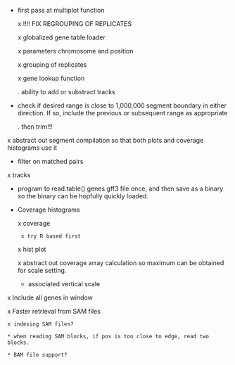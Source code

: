 
* first pass at multiplot function

     x !!!! FIX REGROUPING OF REPLICATES

     x globalized gene table loader

     x parameters chromosome and position

     x grouping of replicates

     x gene lookup function
  
     . ability to add or substract tracks

* check if desired range is close to 1,000,000 segment boundary in either 
  direction.  If so, include the previous or subsequent range as appropriate

     . then trim!!!

x abstract out segment compilation so that both plots and coverage histograms use it

* filter on matched pairs

x tracks

* program to read.table() genes gff3 file once, and then save as a binary
  so the binary can be hopfully quickly loaded.

* Coverage histograms

    x coverage
    
       x try R based first
        
    x hist plot

    x abstract out coverage array  calculation so maximum can be obtained for
      scale setting.

    * associated vertical scale

x Include all genes in window

x Faster retrieval from SAM files

    x indexing SAM files?

    * when reading SAM blocks, if pos is too close to edge, read two blocks.

    * BAM file support?

